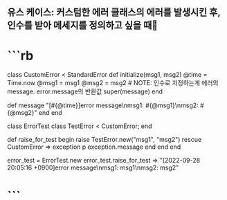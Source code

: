 ## 유스 케이스: 커스텀한 에러 클래스의 에러를 발생시킨 후, 인수를 받아 메세지를 정의하고 싶을 때

# ```rb
class CustomError < StandardError
  def initialize(msg1, msg2)
    @time = Time.now
    @msg1 = msg1
    @msg2 = msg2
    # NOTE: 인수로 지정하는게 에러의 message. error.message의 반환값
    super(message)
  end

  def message
    "[#{@time}]error message\nmsg1: #{@msg1}\nmsg2: #{@msg2}"
  end
end

class ErrorTest
  class TestError < CustomError; end

  def raise_for_test
    begin
      raise TestError.new("msg1", "msg2")
    rescue CustomError => exception
      p exception.message
    end
  end
end

error_test = ErrorTest.new
error_test.raise_for_test
=> "[2022-09-28 20:05:16 +0900]error message\nmsg1: msg1\nmsg2: msg2"
# ```


